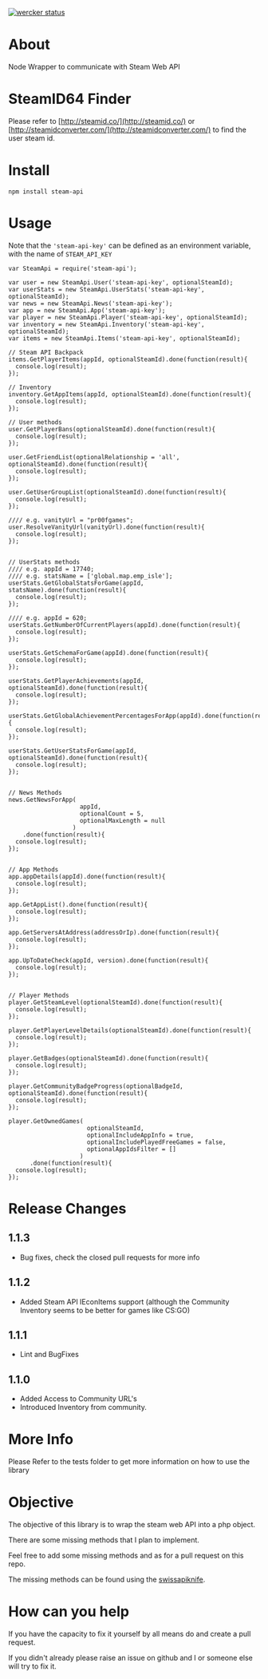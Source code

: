 [![wercker status](https://app.wercker.com/status/b8600ecd75b2a620d06ea912c29502c6/m/master "wercker status")](https://app.wercker.com/project/bykey/b8600ecd75b2a620d06ea912c29502c6)

# About
Node Wrapper to communicate with Steam Web API

# SteamID64 Finder
Please refer to [http://steamid.co/](http://steamid.co/) or [http://steamidconverter.com/](http://steamidconverter.com/) to find the user steam id.



# Install
`npm install steam-api`

# Usage
Note that the `'steam-api-key'` can be defined as an environment variable, with the name of `STEAM_API_KEY`
```
var SteamApi = require('steam-api');

var user = new SteamApi.User('steam-api-key', optionalSteamId);
var userStats = new SteamApi.UserStats('steam-api-key', optionalSteamId);
var news = new SteamApi.News('steam-api-key');
var app = new SteamApi.App('steam-api-key');
var player = new SteamApi.Player('steam-api-key', optionalSteamId);
var inventory = new SteamApi.Inventory('steam-api-key', optionalSteamId);
var items = new SteamApi.Items('steam-api-key', optionalSteamId);

// Steam API Backpack
items.GetPlayerItems(appId, optionalSteamId).done(function(result){
  console.log(result);
});

// Inventory
inventory.GetAppItems(appId, optionalSteamId).done(function(result){
  console.log(result);
});

// User methods
user.GetPlayerBans(optionalSteamId).done(function(result){
  console.log(result);
});

user.GetFriendList(optionalRelationship = 'all', optionalSteamId).done(function(result){
  console.log(result);
});

user.GetUserGroupList(optionalSteamId).done(function(result){
  console.log(result);
});

//// e.g. vanityUrl = "pr00fgames";
user.ResolveVanityUrl(vanityUrl).done(function(result){
  console.log(result);
});


// UserStats methods
//// e.g. appId = 17740;
//// e.g. statsName = ['global.map.emp_isle'];
userStats.GetGlobalStatsForGame(appId, statsName).done(function(result){
  console.log(result);
});

//// e.g. appId = 620;
userStats.GetNumberOfCurrentPlayers(appId).done(function(result){
  console.log(result);
});

userStats.GetSchemaForGame(appId).done(function(result){
  console.log(result);
});

userStats.GetPlayerAchievements(appId, optionalSteamId).done(function(result){
  console.log(result);
});

userStats.GetGlobalAchievementPercentagesForApp(appId).done(function(result){
  console.log(result);
});

userStats.GetUserStatsForGame(appId, optionalSteamId).done(function(result){
  console.log(result);
});


// News Methods
news.GetNewsForApp(
                    appId,
                    optionalCount = 5,
                    optionalMaxLength = null
                  )
    .done(function(result){
  console.log(result);
});


// App Methods
app.appDetails(appId).done(function(result){
  console.log(result);
});

app.GetAppList().done(function(result){
  console.log(result);
});

app.GetServersAtAddress(addressOrIp).done(function(result){
  console.log(result);
});

app.UpToDateCheck(appId, version).done(function(result){
  console.log(result);
});


// Player Methods
player.GetSteamLevel(optionalSteamId).done(function(result){
  console.log(result);
});

player.GetPlayerLevelDetails(optionalSteamId).done(function(result){
  console.log(result);
});

player.GetBadges(optionalSteamId).done(function(result){
  console.log(result);
});

player.GetCommunityBadgeProgress(optionalBadgeId, optionalSteamId).done(function(result){
  console.log(result);
});

player.GetOwnedGames(
                      optionalSteamId, 
                      optionalIncludeAppInfo = true, 
                      optionalIncludePlayedFreeGames = false, 
                      optionalAppIdsFilter = []
                    )
      .done(function(result){
  console.log(result);
});
```

# Release Changes

## 1.1.3

 - Bug fixes, check the closed pull requests for more info

## 1.1.2

 - Added Steam API IEconItems support (although the Community Inventory seems to be better for games like CS:GO)

## 1.1.1

 - Lint and BugFixes

## 1.1.0

 - Added Access to Community URL's
 - Introduced Inventory from community.

# More Info
Please Refer to the tests folder to get more information on how to use the library

# Objective
The objective of this library is to wrap the steam web API into a php object.

There are some missing methods that I plan to implement.

Feel free to add some missing methods and as for a pull request on this repo.

The missing methods can be found using the [swissapiknife](https://github.com/Lagg/steam-swissapiknife).

# How can you help
If you have the capacity to fix it yourself by all means do and create a pull request.

If you didn't already please raise an issue on github and I or someone else will try to fix it.
